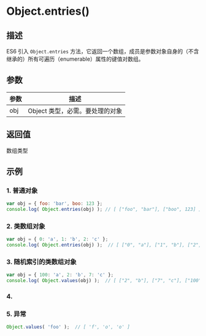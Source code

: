 # Object.entries()

## 描述

ES6 引入 `Object.entries` 方法，它返回一个数组，成员是参数对象自身的（不含继承的）所有可遍历（enumerable）属性的键值对数组。

## 参数

参数 | 描述
--- | ---
obj | Object 类型，必需。要处理的对象


## 返回值

数组类型

## 示例

### 1. 普通对象

```js
var obj = { foo: 'bar', boo: 123 };
console.log( Object.entries(obj) ); // [ ["foo", "bar"], ["boo", 123] ]
```

### 2. 类数组对象

```js
var obj = { 0: 'a', 1: 'b', 2: 'c' };
console.log( Object.entries(obj) );  // [ ["0", "a"], ["1", "b"], ["2", "c"] ]
```

### 3. 随机索引的类数组对象

```js
var obj = { 100: 'a', 2: 'b', 7: 'c' };
console.log( Object.values(obj) );  // [ ["2", "b"], ["7", "c"], ["100", "a"] ]
```

### 4. 

### 5. 异常

```js
Object.values( 'foo' );  // [ 'f', 'o', 'o' ] 
```
